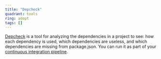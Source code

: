 ```yaml
---
title: "Depcheck"
quadrant: tools
ring: adopt
tags: []
---
```

[Depcheck](https://github.com/depcheck/depcheck) is a tool for analyzing the dependencies in a project to see: how each dependency is used, which dependencies are useless, and which dependencies are missing from package.json. 
You can run it as part of your [continuous integration pipeline](https://github.com/Flaconi/nodejs-api-lambda-boilerplate/blob/master/package.json#L8).
```